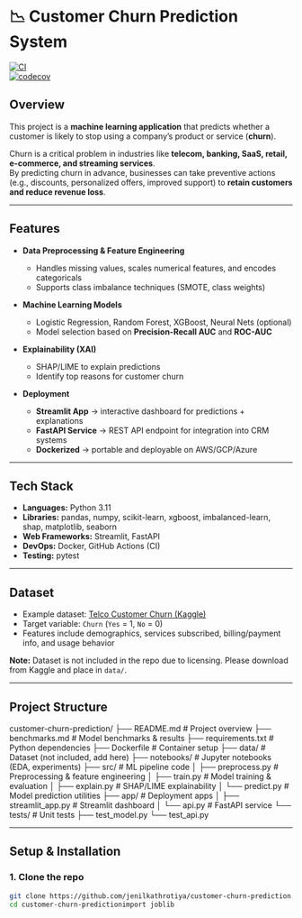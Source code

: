 # 📉 Customer Churn Prediction System  

[![CI](https://github.com/jenilkathrotia/customer-churn-prediction/actions/workflows/ci.yml/badge.svg)](https://github.com/jenilkathrotia/customer-churn-prediction/actions/workflows/ci.yml)  
[![codecov](https://codecov.io/gh/jenilkathrotia/customer-churn-prediction/branch/main/graph/badge.svg)](https://codecov.io/gh/jenilkathrotia/customer-churn-prediction)



## Overview
This project is a **machine learning application** that predicts whether a customer is likely to stop using a company’s product or service (**churn**).  

Churn is a critical problem in industries like **telecom, banking, SaaS, retail, e-commerce, and streaming services**.  
By predicting churn in advance, businesses can take preventive actions (e.g., discounts, personalized offers, improved support) to **retain customers and reduce revenue loss**.  

---

## Features
- **Data Preprocessing & Feature Engineering**  
  - Handles missing values, scales numerical features, and encodes categoricals  
  - Supports class imbalance techniques (SMOTE, class weights)

- **Machine Learning Models**  
  - Logistic Regression, Random Forest, XGBoost, Neural Nets (optional)  
  - Model selection based on **Precision-Recall AUC** and **ROC-AUC**

- **Explainability (XAI)**  
  - SHAP/LIME to explain predictions  
  - Identify top reasons for customer churn

- **Deployment**  
  - **Streamlit App** → interactive dashboard for predictions + explanations  
  - **FastAPI Service** → REST API endpoint for integration into CRM systems  
  - **Dockerized** → portable and deployable on AWS/GCP/Azure

---

##  Tech Stack
- **Languages:** Python 3.11  
- **Libraries:** pandas, numpy, scikit-learn, xgboost, imbalanced-learn, shap, matplotlib, seaborn  
- **Web Frameworks:** Streamlit, FastAPI  
- **DevOps:** Docker, GitHub Actions (CI)  
- **Testing:** pytest  

---

## Dataset
- Example dataset: [Telco Customer Churn (Kaggle)](https://www.kaggle.com/blastchar/telco-customer-churn)  
- Target variable: `Churn` (`Yes` = 1, `No` = 0)  
- Features include demographics, services subscribed, billing/payment info, and usage behavior  

**Note:** Dataset is not included in the repo due to licensing. Please download from Kaggle and place in `data/`.

---

## Project Structure
customer-churn-prediction/
├── README.md # Project overview
├── benchmarks.md # Model benchmarks & results
├── requirements.txt # Python dependencies
├── Dockerfile # Container setup
├── data/ # Dataset (not included, add here)
├── notebooks/ # Jupyter notebooks (EDA, experiments)
├── src/ # ML pipeline code
│ ├── preprocess.py # Preprocessing & feature engineering
│ ├── train.py # Model training & evaluation
│ ├── explain.py # SHAP/LIME explainability
│ └── predict.py # Model prediction utilities
├── app/ # Deployment apps
│ ├── streamlit_app.py # Streamlit dashboard
│ └── api.py # FastAPI service
└── tests/ # Unit tests
├── test_model.py
└── test_api.py


---

## Setup & Installation

### 1. Clone the repo
```bash
git clone https://github.com/jenilkathrotiya/customer-churn-prediction.git
cd customer-churn-predictionimport joblib
